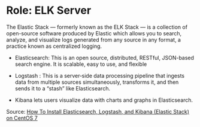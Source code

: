 # Role: ELK Server

  

The Elastic Stack — formerly known as the ELK Stack — is a collection of open-source software produced by Elastic which allows you to search, analyze, and visualize logs generated from any source in any format, a practice known as centralized logging.

* Elasticsearch: This is an open source, distributed, RESTful, JSON-based search engine. It is scalable, easy to use, and flexible

* Logstash : This is a server‑side data processing pipeline that ingests data from multiple sources simultaneously, transforms it, and then sends it to a “stash” like Elasticsearch.

* Kibana lets users visualize data with charts and graphs in Elasticsearch.

  

Source: [How To Install Elasticsearch, Logstash, and Kibana (Elastic Stack) on CentOS 7](https://www.digitalocean.com/community/tutorials/how-to-install-elasticsearch-logstash-and-kibana-elastic-stack-on-centos-7)
